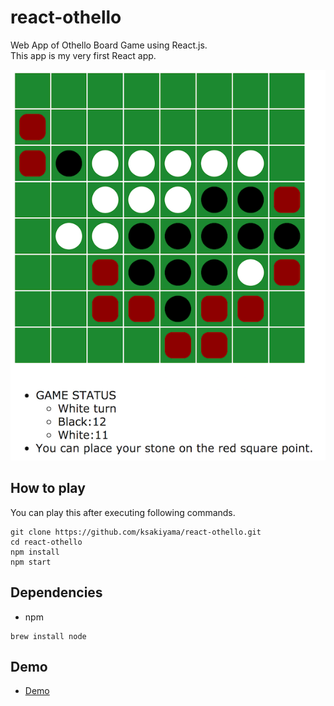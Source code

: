 # react-othello
Web App of Othello Board Game using React.js.<br>
This app is my very first React app.

![AppImage](app_image.png "AppImage")

## How to play
You can play this after executing following commands.
```
git clone https://github.com/ksakiyama/react-othello.git
cd react-othello
npm install
npm start
```

## Dependencies
* npm
```
brew install node
```

## Demo
* [Demo](https://react-othello.firebaseapp.com/)